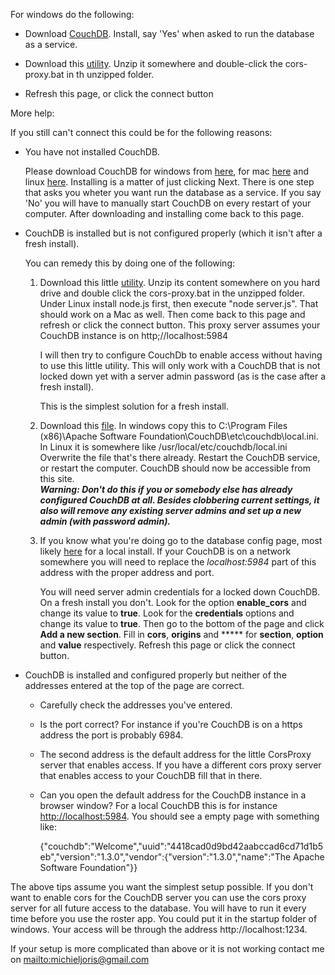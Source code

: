 For windows do the following: 

* Download [CouchDB][couchdb for windows]. Install, say 'Yes' when
  asked to run the database as a service.
  
* Download this [utility][corsproxy.zip]. Unzip it somewhere and double-click
  the cors-proxy.bat in th unzipped folder.
  
* Refresh this page, or click the connect button

More help:

If you still can't connect this could be for the following reasons:

* You have not installed CouchDB.

  Please download CouchDB for windows from [here][couchdb for windows],
  for mac [here][couchdb for mac] and linux [here][couchdb for linux].
  Installing is a matter of just clicking Next. There is one step that
  asks you wheter you want run the database as a service. If you say
  'No' you will have to manually start CouchDB on every restart of your computer.
  After downloading and installing come back to this page.

* CouchDB is installed but is not configured properly (which it isn't
  after a fresh install).
  
  You can remedy this by doing one of the following:
  
  1. Download this little [utility][corsproxy.zip]. Unzip its content
  somewhere on you hard drive and double click the cors-proxy.bat in the unzipped
  folder.  Under Linux install node.js first, then execute "node server.js". That should
  work on a Mac as well. Then come back to this page and refresh
  or click the connect button. This proxy server assumes your CouchDB
  instance is on http;//localhost:5984<p>
  I will then try to configure CouchDb to enable access without having to
  use this little utility. This will only work with a CouchDB that is
  not locked down yet with a server admin password (as is the case
  after a fresh install). <p>
  This is the simplest solution for a fresh install.
  
  1. Download this [file][couchdb ini file]. In windows copy this to
  C:\Program Files (x86)\Apache Software
  Foundation\CouchDB\etc\couchdb\local.ini. In Linux it is somewhere
  like /usr/local/etc/couchdb/local.ini Overwrite the file that's
  there already. Restart the CouchDB service, or restart the
  computer. CouchDB should now be accessible from this site. <br>
  **_Warning: Don't do this if you or somebody else has already configured CouchDB at  all. Besides clobbering current settings, it also will remove any existing server admins and set up a new admin (with password admin)._**
  
  1. If you know what you're doing go to the database config page, most
  likely [here][local couchdb config] for a local
  install. If your CouchDB is on a network somewhere you will need to
  replace the _localhost:5984_ part of this address with the proper address and
  port. <p> 
  You will need server admin credentials for a locked down CouchDB. On
  a fresh install you don't. Look for the option **enable_cors** and
  change its value to **true**. Look for the **credentials** options and
  change its value to **true**. Then go to the bottom of the page and
  click **Add a new section**. Fill in **cors**, **origins** and *****
  for **section**, **option** and **value** respectively. Refresh this page or click the
  connect button.
  
* CouchDB is installed and configured properly but neither of the addresses entered
  at the top of the page are correct. 
  
  * Carefully check the addresses you've
  entered. 
  
  * Is the port correct? For instance if you're CouchDB is on a https address the port is
  probably 6984. 
  
  * The second address is the default address for the
  little CorsProxy server that enables access. If you have a different
  cors proxy server that enables access to your CouchDB fill that in
  there. 
  
  * Can you open the default address for the CouchDB instance in
  a browser window? For a local CouchDB this is for instance
  [http://localhost:5984](). You should see a empty page with
  something like:

      {"couchdb":"Welcome","uuid":"4418cad0d9bd42aabccad6cd71d1b5eb","version":"1.3.0","vendor":{"version":"1.3.0","name":"The
  Apache Software Foundation"}}
 
The above tips assume you want the simplest setup possible. If you
don't want to enable cors for the CouchDB server you can use the
cors proxy server for all future access to the database. You will
have to run it every time before you use the roster app. You could
put it in the startup folder of windows. Your access will be through
the address http://localhost:1234. 

If your setup is more complicated than above or it is not working contact me on <mailto:michieljoris@gmail.com>
  
[couchdb for windows]: http://www.apache.org/dyn/closer.cgi?path=/couchdb/binary/win/1.3.1/setup-couchdb-1.3.1_R15B03-1.exe
[couchdb for mac]: http://www.apache.org/dyn/closer.cgi?path=/couchdb/binary/mac/1.3.1/Apache-CouchDB-1.3.1.zip
[couchdb for linux]: http://www.apache.org/dyn/closer.cgi?path=/couchdb/source/1.3.1/apache-couchdb-1.3.1.tar.gz
[corsproxy.zip]: cors-proxy.zip
[couchdb ini file]: local.ini
[local couchdb config]:http://localhost:5984/_utils/config.html




